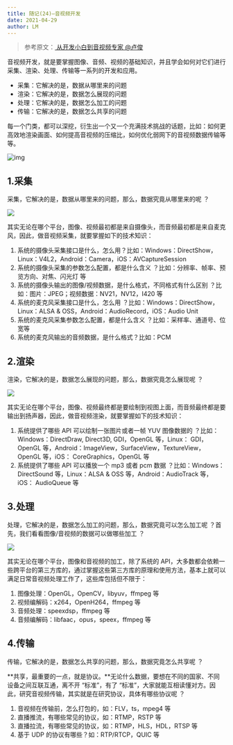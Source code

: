 ```yaml
---
title: 随记(24)—音视频开发
date: 2021-04-29
author: LM
---
```


> 参考原文：[ 从开发小白到音视频专家  @卢俊 ](https://blog.csdn.net/dev_csdn/article/details/78738806)

音视频开发，就是要掌握图像、音频、视频的基础知识，并且学会如何对它们进行采集、渲染、处理、传输等一系列的开发和应用。

- 采集：它解决的是，数据从哪里来的问题
- 渲染：它解决的是，数据怎么展现的问题
- 处理：它解决的是，数据怎么加工的问题
- 传输：它解决的是，数据怎么共享的问题

每一个门类，都可以深挖，衍生出一个又一个充满技术挑战的话题，比如：如何更高效地渲染画面、如何提高音视频的压缩比，如何优化弱网下的音视频数据传输等等。

![img](https://gitee.com/LM-J/drawingbed/raw/master/img/49.png)

## 1.采集

采集，它解决的是，数据从哪里来的问题，那么，数据究竟从哪里来的呢 ？

![](https://gitee.com/LM-J/drawingbed/raw/master/img/50.png)

其实无论在哪个平台，图像、视频最初都是来自摄像头，而音频最初都是来自麦克风，因此，做音视频采集，就要掌握如下的技术知识：

1. 系统的摄像头采集接口是什么，怎么用？比如：Windows：DirectShow，Linux：V4L2，Android：Camera，iOS：AVCaptureSession
2. 系统的摄像头采集的参数怎么配置，都是什么含义 ？比如：分辨率、帧率、预览方向、对焦、闪光灯 等
3. 系统的摄像头输出的图像/视频数据，是什么格式，不同格式有什么区别 ？比如：图片：JPEG；视频数据：NV21，NV12，I420 等
4. 系统的麦克风采集接口是什么，怎么用 ？比如：Windows：DirectShow，Linux：ALSA & OSS，Android：AudioRecord，iOS：Audio Unit
5. 系统的麦克风采集参数怎么配置，都是什么含义 ？比如：采样率、通道号、位宽等
6. 系统的麦克风输出的音频数据，是什么格式？比如：PCM

## 2.渲染

渲染，它解决的是，数据怎么展现的问题，那么，数据究竟怎么展现呢 ？

![](https://gitee.com/LM-J/drawingbed/raw/master/img/51.png)

其实无论在哪个平台，图像、视频最终都是要绘制到视图上面，而音频最终都是要输出到扬声器，因此，做音视频渲染，就要掌握如下的技术知识：

1. 系统提供了哪些 API 可以绘制一张图片或者一帧 YUV 图像数据的 ？比如：Windows：DirectDraw, Direct3D, GDI，OpenGL 等，Linux： GDI， OpenGL 等，Android：ImageView，SurfaceView，TextureView，OpenGL 等，iOS： CoreGraphics，OpenGL 等
2. 系统提供了哪些 API 可以播放一个 mp3 或者 pcm 数据 ？比如：Windows：DirectSound 等，Linux：ALSA & OSS 等，Android：AudioTrack 等，iOS： AudioQueue 等

## 3.处理

处理，它解决的是，数据怎么加工的问题，那么，数据究竟可以怎么加工呢 ？首先，我们看看图像/音视频的数据可以做哪些加工 ？

![](https://gitee.com/LM-J/drawingbed/raw/master/img/52.png)

其实无论在哪个平台，图像和音视频的加工，除了系统的 API，大多数都会依赖一些跨平台的第三方库的，通过掌握这些第三方库的原理和使用方法，基本上就可以满足日常音视频处理工作了，这些库包括但不限于：

1. 图像处理：OpenGL，OpenCV，libyuv，ffmpeg 等
2. 视频编解码：x264，OpenH264，ffmpeg 等
3. 音频处理：speexdsp，ffmpeg 等
4. 音频编解码：libfaac，opus，speex，ffmpeg 等

## 4.传输

传输，它解决的是，数据怎么共享的问题，那么，数据究竟怎么共享呢 ？

**共享，最重要的一点，就是协议。**无论什么数据，要想在不同的国家、不同设备之间互联互通，离不开 “标准”，有了 “标准”，大家就能互相读懂对方。因此，研究音视频传输，其实就是在研究协议，具体有哪些协议呢 ？

1. 音视频在传输前，怎么打包的，如：FLV，ts，mpeg4 等
2. 直播推流，有哪些常见的协议，如：RTMP，RSTP 等
3. 直播拉流，有哪些常见的协议，如：RTMP，HLS，HDL，RTSP 等
4. 基于 UDP 的协议有哪些？如：RTP/RTCP，QUIC 等